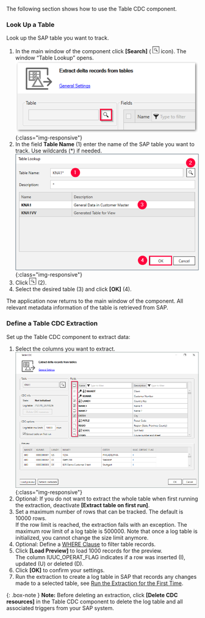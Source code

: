 The following section shows how to use the Table CDC component.

### Look Up a Table

Look up the SAP table you want to track.

1. In the main window of the component click **[Search]** ( ![magnifying-glass](/img/content/icons/magnifying-glass.png) icon). The window “Table Lookup” opens.<br>
![Table-CDC](/img/content/tablecdc/table-cdc.png){:class="img-responsive"}
2. In the field **Table Name** (1) enter the name of the SAP table you want to track. Use wildcards (*) if needed.<br>
![Look-Up-Report](/img/content/table/table_look-up.png){:class="img-responsive"}
3. Click ![magnifying-glass](/img/content/icons/magnifying-glass.png) (2).
4. Select the desired table (3) and click **[OK]** (4).

The application now returns to the main window of the component.
All relevant metadata information of the table is retrieved from SAP.


### Define a Table CDC Extraction

Set up the Table CDC component to extract data:

1. Select the columns you want to extract.<br> 
![Table-CDC-Setup](/img/content/tablecdc/table-cdc-kna1.png){:class="img-responsive"}
2. Optional: If you do not want to extract the whole table when first running the extraction, deactivate **[Extract table on first run]**.
3. Set a maximum number of rows that can be tracked. The default is 10000 rows.<br>
If the row limit is reached, the extraction fails with an exception. The maximum row limit of a log table is 500000.
Note that once a log table is initialized, you cannot change the size limit anymore.
4. Optional: Define a [WHERE Clause](./where-clause) to filter table records.
5. Click **[Load Preview]** to load 1000 records for the preview.<br>
The column IUUC_OPERAT_FLAG indicates if a row was inserted (I), updated (U) or deleted (D).
6. Click **[OK]** to confirm your settings.
7. Run the extraction to create a log table in SAP that records any changes made to a selected table, see [Run the Extraction for the First Time](#run-the-extraction-for-the-first-time). <br>

{: .box-note }
**Note:** Before deleting an extraction, click **[Delete CDC resources]** in the Table CDC component to delete the log table and all associated triggers from your SAP system.

<!---

#### Append Data to an Existing File
To append the extracted data to an existing file...
Only destinations with the "Existing File" subsection???

Note that data that was deleted is not removed from the existing table. 

-->

